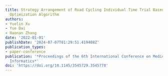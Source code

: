 ```yaml
---
title: Strategy Arrangement of Road Cycling Individual Time Trial Based on Topology
  Optimization Algorithm
authors:
- Yuelin Xu
- Yue Dai
- Haonan Zhang
date: '2022-01-01'
publishDate: '2024-07-07T01:29:51.419408Z'
publication_types:
- paper-conference
publication: '*Proceedings of the 6th International Conference on Medical and Health
  Informatics*'
doi: 'https://doi.org/10.1145/3545729.3545778'
---
```

